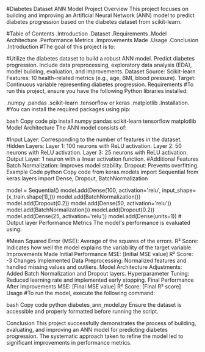 #Diabetes Dataset ANN Model
Project Overview
This project focuses on building and improving an Artificial Neural Network (ANN) model to predict diabetes progression based on the diabetes dataset from scikit-learn.

#Table of Contents
.Introduction
.Dataset
.Requirements
.Model Architecture
.Performance Metrics
.Improvements Made
.Usage
.Conclusion
.Introduction
#The goal of this project is to:

#Utilize the diabetes dataset to build a robust ANN model.
Predict diabetes progression.
Include data preprocessing, exploratory data analysis (EDA), model building, evaluation, and improvements.
Dataset
Source: Scikit-learn
Features: 10 health-related metrics (e.g., age, BMI, blood pressure).
Target: Continuous variable representing diabetes progression.
Requirements
#To run this project, ensure you have the following Python libraries installed:

.numpy
.pandas
.scikit-learn
.tensorflow or keras
.matplotlib
.Installation.
#You can install the required packages using pip:

bash
Copy code
pip install numpy pandas scikit-learn tensorflow matplotlib
Model Architecture
The ANN model consists of:

#Input Layer: Corresponding to the number of features in the dataset.
Hidden Layers:
Layer 1: 100 neurons with ReLU activation.
Layer 2: 50 neurons with ReLU activation.
Layer 3: 25 neurons with ReLU activation.
Output Layer: 1 neuron with a linear activation function.
#Additional Features
Batch Normalization: Improves model stability.
Dropout: Prevents overfitting.
Example Code
python
Copy code
from keras.models import Sequential
from keras.layers import Dense, Dropout, BatchNormalization

model = Sequential()
model.add(Dense(100, activation='relu', input_shape=(x_train.shape[1],)))
model.add(BatchNormalization())
model.add(Dropout(0.2))
model.add(Dense(50, activation='relu'))
model.add(BatchNormalization())
model.add(Dropout(0.2))
model.add(Dense(25, activation='relu'))
model.add(Dense(units=1))  # Output layer
Performance Metrics
The model's performance is evaluated using:

#Mean Squared Error (MSE): Average of the squares of the errors.
R² Score: Indicates how well the model explains the variability of the target variable.
Improvements Made
Initial Performance
MSE: [Initial MSE value]
R² Score: -3
Changes Implemented
Data Preprocessing: Normalized features and handled missing values and outliers.
Model Architecture Adjustments: Added Batch Normalization and Dropout layers.
Hyperparameter Tuning: Reduced learning rate and implemented early stopping.
Final Performance After Improvements
MSE: [Final MSE value]
R² Score: [Final R² score]
Usage
#To run the model, execute the following command:

bash
Copy code
python diabetes_ann_model.py
Ensure the dataset is accessible and properly formatted before running the script.

Conclusion
This project successfully demonstrates the process of building, evaluating, and improving an ANN model for predicting diabetes progression. The systematic approach taken to refine the model led to significant improvements in performance metrics.
